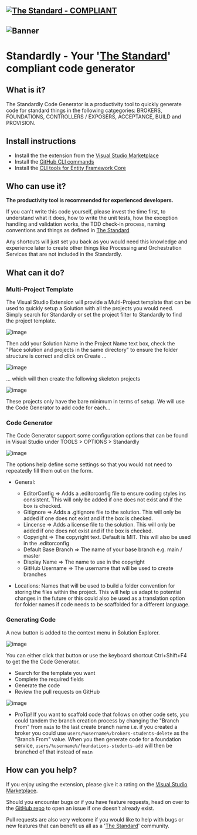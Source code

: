 [![The Standard - COMPLIANT](https://img.shields.io/badge/The_Standard-COMPLIANT-2ea44f)](https://github.com/hassanhabib/The-Standard)
---
![Banner](https://user-images.githubusercontent.com/797750/178721760-945dc9bf-288e-4799-9368-1b34666757be.png)
---
# Standardly - Your '[The Standard](https://github.com/hassanhabib/The-Standard)' compliant code generator

## What is it?
The Standardly Code Generator is a productivity tool to quickly generate code for standard things in the following catgegories: BROKERS, FOUNDATIONS, CONTROLLERS / EXPOSERS, ACCEPTANCE, BUILD and PROVISION.

## Install instructions
- Install the the extension from the [Visual Studio Marketplace](https://marketplace.visualstudio.com/items?itemName=cjdutoit.Standardly)
- Install the [GitHub CLI commands](https://cli.github.com/)
- Install the [CLI tools for Entity Framework Core](https://docs.microsoft.com/en-us/ef/core/cli/dotnet)

## Who can use it?
**The productivity tool is recommended for experienced developers.**  

If you can't write this code yourself, please invest the time first, to understand what it does, how to write the unit tests, how the exception handling and validation works, the TDD check-in process, naming conventions and things as defined in [The Standard](https://github.com/hassanhabib/The-Standard)

Any shortcuts will just set you back as you would need this knowledge and experience later to create other things like Processing and Orchestration Services that are not included in the Standardly.

## What can it do?

### Multi-Project Template
The Visual Studio Extension will provide a Multi-Project template that can be used to quickly setup a Solution with all the projects you would need.  Simply search for Standardly or set the project filter to Standardly to find the project template.

![image](https://user-images.githubusercontent.com/797750/178697758-eaa57669-2dcf-4e6b-83de-d2b6c5bccf29.png)

Then add your Solution Name in the Project Name text box, check the "Place solution and projects in the same directory" to ensure the folder structure is correct and click on Create ...

![image](https://user-images.githubusercontent.com/797750/178701928-30836481-7d96-4f96-b628-2cd48df4576f.png)

... which will then create the following skeleton projects

![image](https://user-images.githubusercontent.com/797750/178698307-e2570c3e-9cda-4724-b3e6-2bf34be123a2.png)

These projects only have the bare minimum in terms of setup.  We will use the Code Generator to add code for each...


### Code Generator

The Code Generator support some configuration options that can be found in Visual Studio under TOOLS > OPTIONS > Standardly

![image](https://user-images.githubusercontent.com/797750/178706013-89d3364c-57bd-40fe-ae7b-bca5a83fc722.png)

The options help define some settings so that you would not need to repeatedly fill them out on the form.  
- General:  
  - EditorConfig => Adds a .editorconfig file to ensure coding styles ins consistent.  This will only be added if one does not exist and if the box is checked.
  - Gitignore => Adds a .gitignore file to the solution.  This will only be added if one does not exist and if the box is checked.
  - Lincense => Adds a license file to the solution.  This will only be added if one does not exist and if the box is checked.
  - Copyright => The copyright text. Default is MIT.  This will also be used in the .editorconfig
  - Default Base Branch => The name of your base branch e.g. main / master
  - Display Name =>  The name to use in the copyright
  - GitHub Username =>  The username that will be used to create branches
  
- Locations:  Names that will be used to build a folder convention for storing the files within the project.  This will help us adapt to potential changes in the future or this could also be used as a translation option for folder names if code needs to be scaffolded for a different language.

### Generating Code

A new button is added to the context menu in Solution Explorer.

![image](https://user-images.githubusercontent.com/797750/178709225-d1becbbe-87e6-4084-8ab5-a5713bde1dbd.png)

You can either click that button or use the keyboard shortcut Ctrl+Shift+F4 to get the the Code Generator.

- Search for the template you want
- Complete the required fields
- Generate the code
- Review the pull requests on GitHub

![image](https://user-images.githubusercontent.com/797750/178709474-f0f8f7c8-6919-4cc3-b479-64b4b9c2af61.png)

- ProTip! If you want to scaffold code that follows on other code sets, you could tandem the branch creation process by changing the "Branch From" from `main` to the last create branch name i.e. if you created a broker you could use `users/%username%/brokers-students-delete` as the "Branch From" value.  When you then generate code for a foundation service, `users/%username%/foundations-students-add` will then be branched of that instead of `main`
 
## How can you help?

If you enjoy using the extension, please give it a rating on the [Visual Studio Marketplace](https://marketplace.visualstudio.com/items?itemName=cjdutoit.CJduToit-Standardly).

Should you encounter bugs or if you have feature requests, head on over to the [GitHub repo](https://github.com/cjdutoit/standardly) to open an issue if one doesn't already exist.

Pull requests are also very welcome if you would like to help with bugs or new features that can benefit us all as a '[The Standard](https://github.com/hassanhabib/The-Standard)' community.
